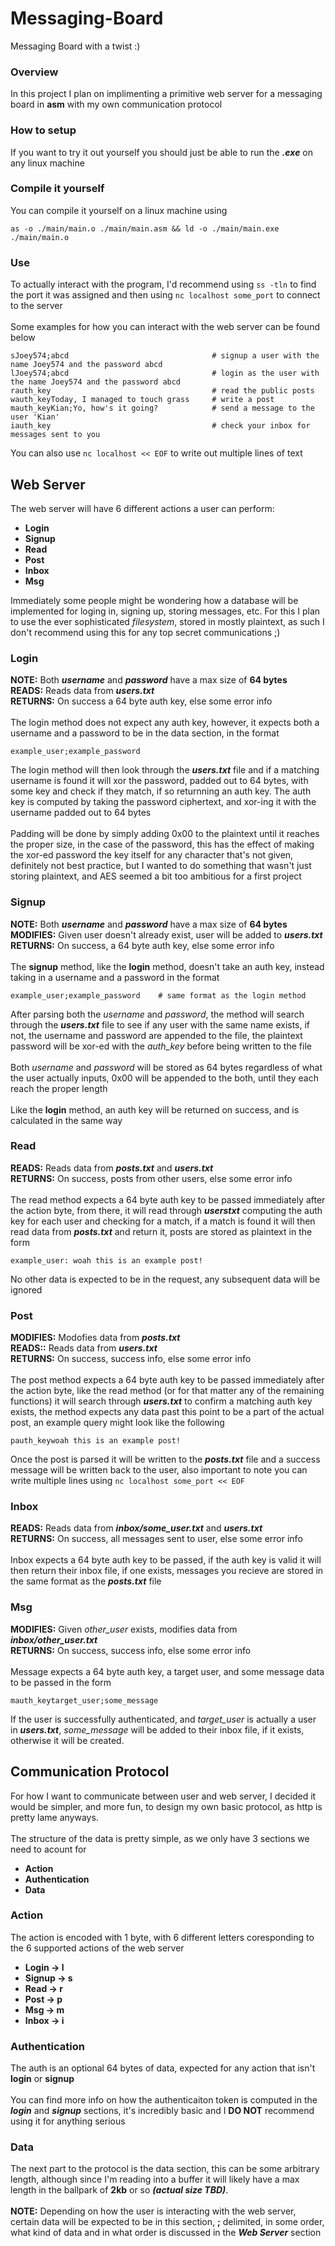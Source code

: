 # Messaging-Board
Messaging Board with a twist :)
<br>

### Overview
In this project I plan on implimenting a primitive web server for a messaging board in **asm** with my own communication protocol
<br>

### How to setup
If you want to try it out yourself you should just be able to run the **_.exe_** on any linux machine

### Compile it yourself
You can compile it yourself on a linux machine using
```
as -o ./main/main.o ./main/main.asm && ld -o ./main/main.exe ./main/main.o
```

### Use
To actually interact with the program, I'd recommend using ```ss -tln``` to find the port it was assigned and then using ```nc localhost some_port``` to connect to the server
<br><br>
Some examples for how you can interact with the web server can be found below
```
sJoey574;abcd                                # signup a user with the name Joey574 and the password abcd
lJoey574;abcd                                # login as the user with the name Joey574 and the password abcd
rauth_key                                    # read the public posts
wauth_keyToday, I managed to touch grass     # write a post
mauth_keyKian;Yo, how's it going?            # send a message to the user 'Kian'
iauth_key                                    # check your inbox for messages sent to you
```
You can also use ```nc localhost << EOF``` to write out multiple lines of text
<br>

## Web Server
The web server will have 6 different actions a user can perform:
* **Login**
* **Signup**
* **Read**
* **Post**
* **Inbox**
* **Msg**

Immediately some people might be wondering how a database will be implemented for loging in, signing up, storing messages, etc. For this I plan to use the ever sophisticated *filesystem*, stored in mostly plaintext, as such I don't recommend using this for any top secret communications ;)
<br>

### Login
**NOTE:** Both **_username_** and **_password_** have a max size of **64 bytes** <br>
**READS:** Reads data from **_users.txt_** <br>
**RETURNS:** On success a 64 byte auth key, else some error info
<br><br>
The login method does not expect any auth key, however, it expects both a username and a password to be in the data section, in the format
```
example_user;example_password
```
The login method will then look through the **_users.txt_** file and if a matching username is found it will xor the password, padded out to 64 bytes, with some key and check if they match, if so returnning an auth key. The auth key is computed by taking the password ciphertext, and xor-ing it with the username padded out to 64 bytes
<br><br>
Padding will be done by simply adding 0x00 to the plaintext until it reaches the proper size, in the case of the password, this has the effect of making the xor-ed password the key itself for any character that's not given, definitely not best practice, but I wanted to do something that wasn't just storing plaintext, and AES seemed a bit too ambitious for a first project 
<br>

### Signup
**NOTE:** Both **_username_** and **_password_** have a max size of **64 bytes** <br>
**MODIFIES:** Given user doesn't already exist, user will be added to **_users.txt_** <br>
**RETURNS:** On success, a 64 byte auth key, else some error info
<br><br>
The **signup** method, like the **login** method, doesn't take an auth key, instead taking in a username and a password in the format
```
example_user;example_password    # same format as the login method
```
After parsing both the *username* and *password*, the method will search through the **_users.txt_** file to see if any user with the same name exists, if not, the username and password are appended to the file, the plaintext password will be xor-ed with the *auth_key* before being written to the file
<br><br>
Both *username* and *password* will be stored as 64 bytes regardless of what the user actually inputs, 0x00 will be appended to the both, until they each reach the proper length
<br><br>
Like the **login** method, an auth key will be returned on success, and is calculated in the same way

### Read
**READS:** Reads data from **_posts.txt_** and **_users.txt_**<br>
**RETURNS:** On success, posts from other users, else some error info
<br><br>
The read method expects a 64 byte auth key to be passed immediately after the action byte, from there, it will read through **_userstxt_** computing the auth key for each user and checking for a match, if a match is found it will then read data from **_posts.txt_** and return it, posts are stored as plaintext in the form
```
example_user: woah this is an example post!
```
No other data is expected to be in the request, any subsequent data will be ignored
<br>

### Post
**MODIFIES:** Modofies data from **_posts.txt_** <br>
**READS::** Reads data from **_users.txt_** <br>
**RETURNS:** On success, success info, else some error info
<br><br>
The post method expects a 64 byte auth key to be passed immediately after the action byte, like the read method (or for that matter any of the remaining functions) it will search through **_users.txt_** to confirm a matching auth key exists, the method expects any data past this point to be a part of the actual post, an example query might look like the following
```
pauth_keywoah this is an example post!
```
Once the post is parsed it will be written to the **_posts.txt_** file and a success message will be written back to the user, also important to note you can write multiple lines using ```nc localhost some_port << EOF ```
<br>

### Inbox
**READS:** Reads data from **_inbox/some_user.txt_** and **_users.txt_**<br>
**RETURNS:** On success, all messages sent to user, else some error info
<br><br>
Inbox expects a 64 byte auth key to be passed, if the auth key is valid it will then return their inbox file, if one exists, messages you recieve are stored in the same format as the **_posts.txt_** file

### Msg
**MODIFIES:** Given *other_user* exists, modifies data from **_inbox/other_user.txt_** <br>
**RETURNS:** On success, success info, else some error info
<br><br>
Message expects a 64 byte auth key, a target user, and some message data to be passed in the form
```
mauth_keytarget_user;some_message
```
If the user is successfully authenticated, and *target_user* is actually a user in **_users.txt_**, *some_message* will be added to their inbox file, if it exists, otherwise it will be created.

## Communication Protocol
For how I want to communicate between user and web server, I decided it would be simpler, and more fun, to design my own basic protocol, as http is pretty lame anyways. 
<br><br>
The structure of the data is pretty simple, as we only have 3 sections we need to acount for
* **Action**
* **Authentication**
* **Data**

### Action
The action is encoded with 1 byte, with 6 different letters coresponding to the 6 supported actions of the web server
* **Login -> l**
* **Signup -> s**
* **Read -> r**
* **Post -> p**
* **Msg -> m**
* **Inbox -> i**

### Authentication
The auth is an optional 64 bytes of data, expected for any action that isn't **login** or **signup** 
<br><br>
You can find more info on how the authenticaiton token is computed in the **_login_** and **_signup_** sections, it's incredibly basic and I **DO NOT** recommend using it for anything serious
<br>

### Data
The next part to the protocol is the data section, this can be some arbitrary length, although since I'm reading into a buffer it will likely have a max length in the ballpark of **2kb** or so **_(actual size TBD)_**. 
<br><br>
**NOTE:** Depending on how the user is interacting with the web server, certain data will be expected to be in this section, **;** delimited, in some order, what kind of data and in what order is discussed in the **_Web Server_** section
